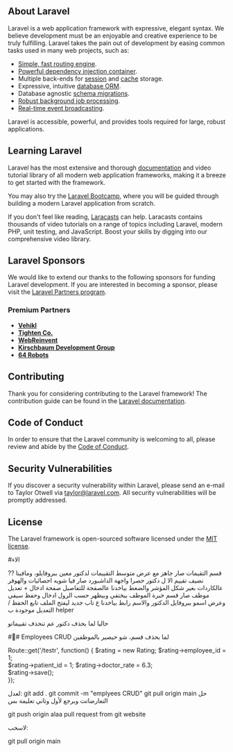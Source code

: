 ## About Laravel

Laravel is a web application framework with expressive, elegant syntax. We believe development must be an enjoyable and creative experience to be truly fulfilling. Laravel takes the pain out of development by easing common tasks used in many web projects, such as:

- [Simple, fast routing engine](https://laravel.com/docs/routing).
- [Powerful dependency injection container](https://laravel.com/docs/container).
- Multiple back-ends for [session](https://laravel.com/docs/session) and [cache](https://laravel.com/docs/cache) storage.
- Expressive, intuitive [database ORM](https://laravel.com/docs/eloquent).
- Database agnostic [schema migrations](https://laravel.com/docs/migrations).
- [Robust background job processing](https://laravel.com/docs/queues).
- [Real-time event broadcasting](https://laravel.com/docs/broadcasting).

Laravel is accessible, powerful, and provides tools required for large, robust applications.

## Learning Laravel

Laravel has the most extensive and thorough [documentation](https://laravel.com/docs) and video tutorial library of all modern web application frameworks, making it a breeze to get started with the framework.

You may also try the [Laravel Bootcamp](https://bootcamp.laravel.com), where you will be guided through building a modern Laravel application from scratch.

If you don't feel like reading, [Laracasts](https://laracasts.com) can help. Laracasts contains thousands of video tutorials on a range of topics including Laravel, modern PHP, unit testing, and JavaScript. Boost your skills by digging into our comprehensive video library.

## Laravel Sponsors

We would like to extend our thanks to the following sponsors for funding Laravel development. If you are interested in becoming a sponsor, please visit the [Laravel Partners program](https://partners.laravel.com).

### Premium Partners

- **[Vehikl](https://vehikl.com/)**
- **[Tighten Co.](https://tighten.co)**
- **[WebReinvent](https://webreinvent.com/)**
- **[Kirschbaum Development Group](https://kirschbaumdevelopment.com)**
- **[64 Robots](https://64robots.com)**

## Contributing

Thank you for considering contributing to the Laravel framework! The contribution guide can be found in the [Laravel documentation](https://laravel.com/docs/contributions).

## Code of Conduct

In order to ensure that the Laravel community is welcoming to all, please review and abide by the [Code of Conduct](https://laravel.com/docs/contributions#code-of-conduct).

## Security Vulnerabilities

If you discover a security vulnerability within Laravel, please send an e-mail to Taylor Otwell via [taylor@laravel.com](mailto:taylor@laravel.com). All security vulnerabilities will be promptly addressed.

## License

The Laravel framework is open-sourced software licensed under the [MIT license](https://opensource.org/licenses/MIT).


 
#الاء 

   
??
قسم التقيمات صار جاهز مع عرض متوسط التقييمات لدكتور معين ببروفايلو، ومافينا نضيف تقييم الا ل دكتور حصرا
واجهة الداشبورد صار فيا شويه احصائيات والهوفر عالكاردات بغير شكل المؤشر والضغط بياخدنا عالصفحة للتفاصيل
صفحة ادخال + تعديل موظف صار قسم خبرة الموظف بيختفي وبيظهر حسب الرول
ادخال وحفظ سيفي وعرض اسمو ببروفايل الدكتور والاسم رابط بياخدنا ع تاب جديد ليفتح الملف
تابع الحفظ / التعديل موجودة ب helper



حاليا لما بحذف دكتور عم تنحذف تقييماتو


##ُ Employees CRUD
لما بحذف قسم، شو حيصير بالموظفين
 

Route::get('/testr', function() { 
         $rating = new Rating; 
         $rating->employee_id = 1;  
         $rating->patient_id  = 1;
         $rating->doctor_rate = 6.3;        
         $rating->save();             
        });


لعدل:
git add .
git commit -m "emplyees CRUD"
git pull origin main
حل التعارضاتت وبرجع لأول وتاني تعليمة بس
    
git push origin alaa
pull request from git website

لاسحب:

git pull origin main

